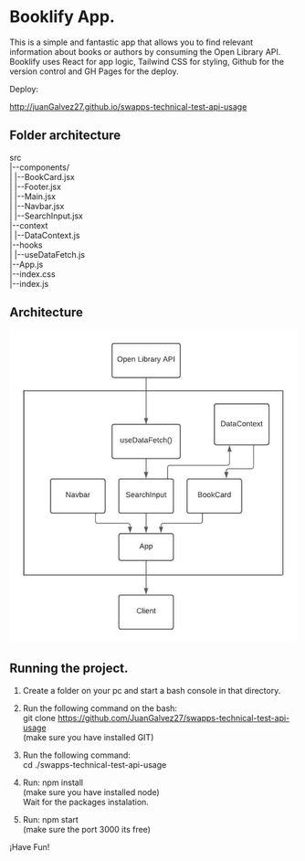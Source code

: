 # Booklify App.

This is a simple and fantastic app that allows you to find relevant information about books or authors by consuming the Open Library API. Booklify uses React for app logic, Tailwind CSS for styling, Github for the version control and GH Pages for the deploy.

Deploy: 

http://juanGalvez27.github.io/swapps-technical-test-api-usage

## Folder architecture

src <br />
|--components/ <br />
|  |--BookCard.jsx <br />
|  |--Footer.jsx <br />
|  |--Main.jsx <br />
|  |--Navbar.jsx <br /> 
|  |--SearchInput.jsx <br />
|--context <br />
|  |--DataContext.js <br />
|--hooks <br />
|  |--useDataFetch.js <br />
|--App.js <br />
|--index.css <br />
|--index.js <br />


## Architecture

![Image text](https://github.com/JuanGalvez27/swapps-technical-test-api-usage/blob/master/docs/diagrams/Architecture.jpeg)

## Running the project.

1) Create a folder on your pc and start a bash console in that directory.

2) Run the following command on the bash: <br />
git clone https://github.com/JuanGalvez27/swapps-technical-test-api-usage <br />
(make sure you have installed GIT)

3) Run the following command: <br />
  cd ./swapps-technical-test-api-usage

4) Run: npm install <br />
(make sure you have installed node)<br />
Wait for the packages instalation.

5) Run: npm start <br />
(make sure the port 3000 its free)

¡Have Fun!


